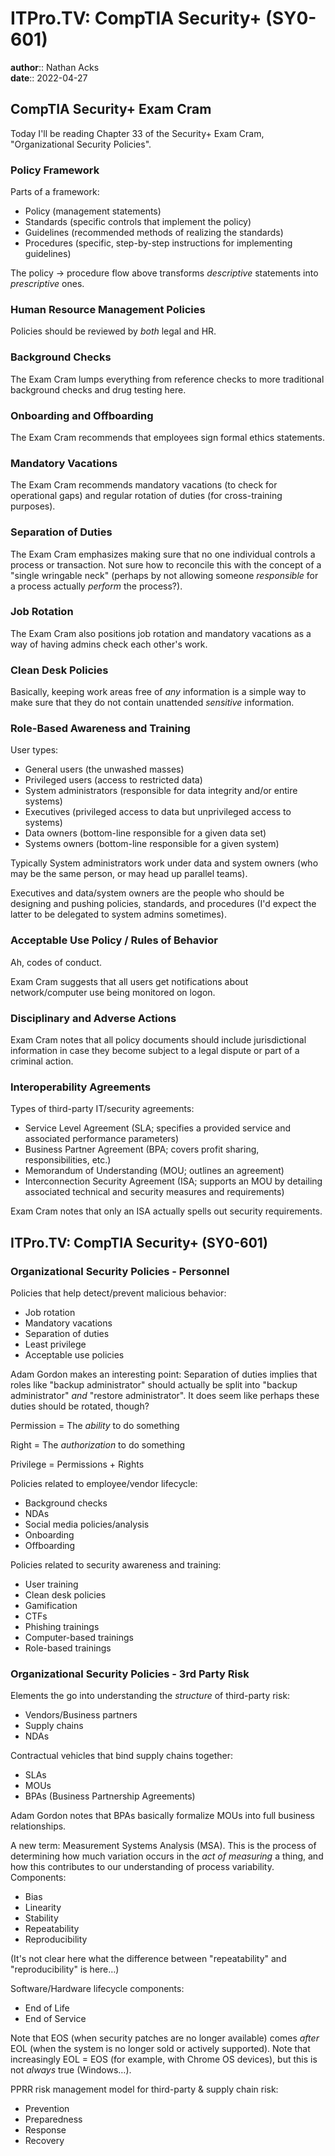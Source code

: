 # ITPro.TV: CompTIA Security+ (SY0-601)

**author**:: Nathan Acks  
**date**:: 2022-04-27

## CompTIA Security+ Exam Cram

Today I'll be reading Chapter 33 of the Security+ Exam Cram, "Organizational Security Policies".

### Policy Framework

Parts of a framework:

* Policy (management statements)
* Standards (specific controls that implement the policy)
* Guidelines (recommended methods of realizing the standards)
* Procedures (specific, step-by-step instructions for implementing guidelines)

The policy → procedure flow above transforms *descriptive* statements into *prescriptive* ones.

### Human Resource Management Policies

Policies should be reviewed by *both* legal and HR.

### Background Checks

The Exam Cram lumps everything from reference checks to more traditional background checks and drug testing here.

### Onboarding and Offboarding

The Exam Cram recommends that employees sign formal ethics statements.

### Mandatory Vacations

The Exam Cram recommends mandatory vacations (to check for operational gaps) and regular rotation of duties (for cross-training purposes).

### Separation of Duties

The Exam Cram emphasizes making sure that no one individual controls a process or transaction. Not sure how to reconcile this with the concept of a "single wringable neck" (perhaps by not allowing someone *responsible* for a process actually *perform* the process?).

### Job Rotation

The Exam Cram also positions job rotation and mandatory vacations as a way of having admins check each other's work.

### Clean Desk Policies

Basically, keeping work areas free of *any* information is a simple way to make sure that they do not contain unattended *sensitive* information.

### Role-Based Awareness and Training

User types:

* General users (the unwashed masses)
* Privileged users (access to restricted data)
* System administrators (responsible for data integrity and/or entire systems)
* Executives (privileged access to data but unprivileged access to systems)
* Data owners (bottom-line responsible for a given data set)
* Systems owners (bottom-line responsible for a given system)

Typically System administrators work under data and system owners (who may be the same person, or may head up parallel teams).

Executives and data/system owners are the people who should be designing and pushing policies, standards, and procedures (I'd expect the latter to be delegated to system admins sometimes).

### Acceptable Use Policy / Rules of Behavior

Ah, codes of conduct.

Exam Cram suggests that all users get notifications about network/computer use being monitored on logon.

### Disciplinary and Adverse Actions

Exam Cram notes that all policy documents should include jurisdictional information in case they become subject to a legal dispute or part of a criminal action.

### Interoperability Agreements

Types of third-party IT/security agreements:

* Service Level Agreement (SLA; specifies a provided service and associated performance parameters)
* Business Partner Agreement (BPA; covers profit sharing, responsibilities, etc.)
* Memorandum of Understanding (MOU; outlines an agreement)
* Interconnection Security Agreement (ISA; supports an MOU by detailing associated technical and security measures and requirements)

Exam Cram notes that only an ISA actually spells out security requirements.

## ITPro.TV: CompTIA Security+ (SY0-601)

### Organizational Security Policies - Personnel

Policies that help detect/prevent malicious behavior:

* Job rotation
* Mandatory vacations
* Separation of duties
* Least privilege
* Acceptable use policies

Adam Gordon makes an interesting point: Separation of duties implies that roles like "backup administrator" should actually be split into "backup administrator" *and* "restore administrator". It does seem like perhaps these duties should be rotated, though?

Permission = The *ability* to do something

Right = The *authorization* to do something

Privilege = Permissions + Rights

Policies related to employee/vendor lifecycle:

* Background checks
* NDAs
* Social media policies/analysis
* Onboarding
* Offboarding

Policies related to security awareness and training:

* User training
* Clean desk policies
* Gamification
* CTFs
* Phishing trainings
* Computer-based trainings
* Role-based trainings

### Organizational Security Policies - 3rd Party Risk

Elements the go into understanding the *structure* of third-party risk:

* Vendors/Business partners
* Supply chains
* NDAs

Contractual vehicles that bind supply chains together:

* SLAs
* MOUs
* BPAs (Business Partnership Agreements)

Adam Gordon notes that BPAs basically formalize MOUs into full business relationships.

A new term: Measurement Systems Analysis (MSA). This is the process of determining how much variation occurs in the *act of measuring* a thing, and how this contributes to our understanding of process variability. Components:

* Bias
* Linearity
* Stability
* Repeatability
* Reproducibility

(It's not clear here what the difference between "repeatability" and "reproducibility" is here…)

Software/Hardware lifecycle components:

* End of Life
* End of Service

Note that EOS (when security patches are no longer available) comes *after* EOL (when the system is no longer sold or actively supported). Note that increasingly EOL = EOS (for example, with Chrome OS devices), but this is not *always* true (Windows…).

PPRR risk management model for third-party & supply chain risk:

* Prevention
* Preparedness
* Response
* Recovery
